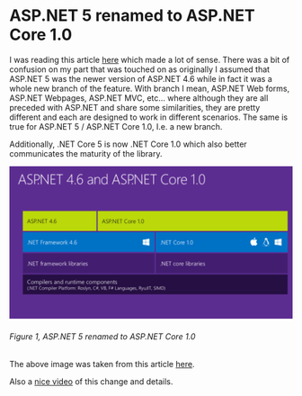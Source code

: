 # ASP.NET 5 renamed to ASP.NET Core 1.0

I was reading this article [here][LINK1] which made a lot of sense.  There was a bit of confusion on my part that was touched on as originally I assumed that ASP.NET 5 was the newer version of ASP.NET 4.6 while in fact it was a whole new branch of the feature.  With branch I mean, ASP.NET Web forms, ASP.NET Webpages, ASP.NET MVC, etc… where although they are all preceded with ASP.NET and share some similarities, they are pretty different and each are designed to work in different scenarios.  The same is true for ASP.NET 5 / ASP.NET Core 1.0, I.e. a new branch.

Additionally, .NET Core 5 is now .NET Core 1.0 which also better communicates the maturity of the library.

![ASP.NET 5 renamed to ASP.NET Core 1.0][FIGURE1]
###### Figure 1, ASP.NET 5 renamed to ASP.NET Core 1.0

The above image was taken from this article [here][LINK2].

Also a [nice video][LINK3] of this change and details.

[FIGURE1]: ../images/2016/msdn-0598.png "Figure 1, ASP.NET 5 renamed to ASP.NET Core 1.0"

[LINK1]: http://www.hanselman.com/blog/ASPNET5IsDeadIntroducingASPNETCore10AndNETCore10.aspx
[LINK2]: http://www.hanselman.com/blog/ASPNET5IsDeadIntroducingASPNETCore10AndNETCore10.aspx
[LINK3]: https://vimeo.com/153212604
